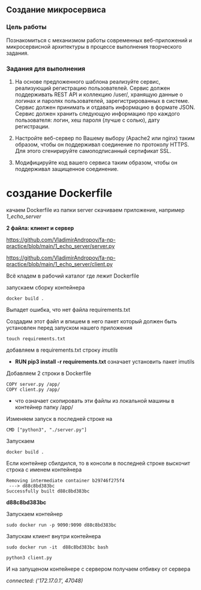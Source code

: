 ## Создание микросервиса

### Цель работы

Познакомиться с механизмом работы современных веб-приложений и микросервисной архитектуры в процессе выполнения
творческого задания.

### Задания для выполнения

1. На основе предложенного шаблона реализуйте сервис, реализующий регистрацию пользователей. Сервис должен поддерживать
   REST API и коллекцию /user/, хранящую данные о логинах и паролях пользователей, зарегистрированных в системе. Сервис
   должен принимать и отдавать информацию в формате JSON. Сервис должен хранить следующую информацию про каждого
   пользователя: логин, хеш пароля (лучше с солью), дату регистрации.

1. Настройте веб-сервер по Вашему выбору (Apache2 или nginx) таким образом, чтобы он поддерживал соединение по протоколу
   HTTPS. Для этого сгенирируйте самоподписанный сертификат SSL.

1. Модифицируйте код вашего сервиса таким образом, чтобы он поддерживал защищенное соединение.



# создание Dockerfile

качаем Dockerfile из папки server
скачиваем приложение, например
*1_echo_server*

**2 файла: клиент и сервер**

https://github.com/VladimirAndropov/fa-np-practice/blob/main/1_echo_server/server.py

https://github.com/VladimirAndropov/fa-np-practice/blob/main/1_echo_server/client.py

Всё кладем в рабочий каталог где лежит Dockerfile

запускаем сборку контейнера

```
docker build .
```

Выпадет ошибка, что нет файла requirements.txt

Создадим этот файл и впишем в него пакет который должен быть установлен перед запуском нашего приложения

```
touch requirements.txt
```
добавляем в requirements.txt строку
*imutils*

-  **RUN pip3 install -r requirements.txt** означает установить пакет imutils

Добавляем 2 строки в Dockerfile

```
COPY server.py /app/
COPY client.py /app/
```

- что означает скопировать эти файлы из локальной машины в контейнер папку /app/

Изменяем запуск в последней строке на 

```
CMD ["python3", "./server.py"]
```

Запускаем 

```
docker build .
```

Если контейнер сбилдился, то в консоли в последней строке выскочит строка с именем контейнера 

```
Removing intermediate container b29746f275f4
 ---> d88c8bd383bc
Successfully built d88c8bd383bc
```

**d88c8bd383bc**

Запускаем контейнер

```
sudo docker run -p 9090:9090 d88c8bd383bc
```

Запускам клиент внутри контейнера

```
sudo docker run -it  d88c8bd383bc bash

python3 client.py
```

И на запущеном контейнере с сервером получаем отбивку от сервера

*connected: ('172.17.0.1', 47048)*
